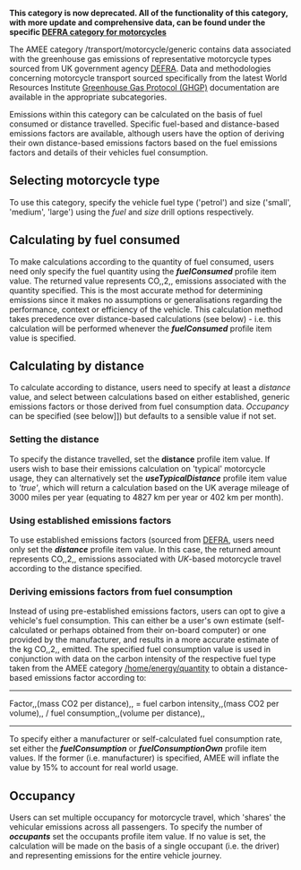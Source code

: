 **This category is now deprecated. All of the functionality of this
category, with more update and comprehensive data, can be found under
the specific [DEFRA category for
motorcycles](Motorcycle_generic_Defra)**

The AMEE category /transport/motorcycle/generic contains data associated
with the greenhouse gas emissions of representative motorcycle types
sourced from UK government agency
[DEFRA](http://www.defra.gov.uk/environment/business/reporting/conversion-factors.htm).
Data and methodologies concerning motorcycle transport sourced
specifically from the latest World Resources Institute [Greenhouse Gas
Protocol (GHGP)](http://www.ghgprotocol.org/about-ghgp) documentation
are available in the appropriate subcategories.

Emissions within this category can be calculated on the basis of fuel
consumed or distance travelled. Specific fuel-based and distance-based
emissions factors are available, although users have the option of
deriving their own distance-based emissions factors based on the fuel
emissions factors and details of their vehicles fuel consumption.

## Selecting motorcycle type

To use this category, specify the vehicle fuel type ('petrol') and size
('small', 'medium', 'large') using the *fuel* and *size* drill options
respectively.

## Calculating by fuel consumed

To make calculations according to the quantity of fuel consumed, users
need only specify the fuel quantity using the ***fuelConsumed*** profile
item value. The returned value represents CO,,2,, emissions associated
with the quantity specified. This is the most accurate method for
determining emissions since it makes no assumptions or generalisations
regarding the performance, context or efficiency of the vehicle. This
calculation method takes precedence over distance-based calculations
(see below) - i.e. this calculation will be performed whenever the
***fuelConsumed*** profile item value is specified.

## Calculating by distance

To calculate according to distance, users need to specify at least a
*distance* value, and select between calculations based on either
established, generic emissions factors or those derived from fuel
consumption data. *Occupancy* can be specified (see below\]\]) but
defaults to a sensible value if not set.

### Setting the distance

To specify the distance travelled, set the **distance** profile item
value. If users wish to base their emissions calculation on 'typical'
motorcycle usage, they can alternatively set the
***useTypicalDistance*** profile item value to *'true'*, which will
return a calculation based on the UK average mileage of 3000 miles per
year (equating to 4827 km per year or 402 km per month).

### Using established emissions factors

To use established emissions factors (sourced from
[DEFRA](http://www.defra.gov.uk/environment/business/reporting/conversion-factors.htm),
users need only set the ***distance*** profile item value. In this case,
the returned amount represents CO,,2,, emissions associated with
*UK*-based motorcycle travel according to the distance specified.

### Deriving emissions factors from fuel consumption

Instead of using pre-established emissions factors, users can opt to
give a vehicle's fuel consumption. This can either be a user's own
estimate (self-calculated or perhaps obtained from their on-board
computer) or one provided by the manufacturer, and results in a more
accurate estimate of the kg CO,,2,, emitted. The specified fuel
consumption value is used in conjunction with data on the carbon
intensity of the respective fuel type taken from the AMEE category
[/home/energy/quantity](Energy_by_Quantity) to obtain a distance-based
emissions factor according to:

-----

Factor,,(mass CO2 per distance),, = fuel carbon intensity,,(mass CO2 per
volume),, / fuel consumption,,(volume per distance),,

-----

To specify either a manufacturer or self-calculated fuel consumption
rate, set either the ***fuelConsumption*** or ***fuelConsumptionOwn***
profile item values. If the former (i.e. manufacturer) is specified,
AMEE will inflate the value by 15% to account for real world usage.

## Occupancy

Users can set multiple occupancy for motorcycle travel, which 'shares'
the vehicular emissions across all passengers. To specify the number of
***occupants*** set the occupants profile item value. If no value is
set, the calculation will be made on the basis of a single occupant
(i.e. the driver) and representing emissions for the entire vehicle
journey.
